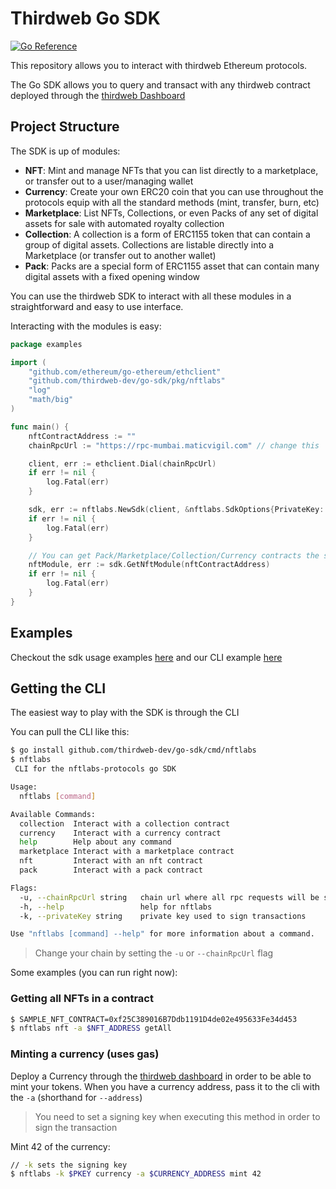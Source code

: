 # Thirdweb Go SDK

[![Go Reference](https://pkg.go.dev/badge/golang.org/x/example.svg)](https://pkg.go.dev/github.com/thirdweb-dev/go-sdk/pkg/nftlabs)

This repository allows you to interact with thirdweb Ethereum protocols.

The Go SDK allows you to query and transact with any thirdweb contract
deployed through the [thirdweb Dashboard](https://thirdweb.com)

## Project Structure

The SDK is up of modules:

- **NFT**: Mint and manage NFTs that you can list directly to a marketplace,
or transfer out to a user/managing wallet
- **Currency**: Create your own ERC20 coin that you can
use throughout the protocols equip with all the standard methods (mint, transfer, burn, etc)
- **Marketplace**: List NFTs, Collections, or even Packs of any set of digital assets
for sale with automated royalty collection
- **Collection**: A collection is a form of ERC1155 token that can contain a group
of digital assets. Collections are listable directly into a Marketplace (or
transfer out to another wallet)
- **Pack**: Packs are a special form of ERC1155 asset that can contain many
digital assets with a fixed opening window

You can use the thirdweb SDK to interact with all these modules in a straightforward
and easy to use interface.

Interacting with the modules is easy:
```go
package examples

import (
	"github.com/ethereum/go-ethereum/ethclient"
	"github.com/thirdweb-dev/go-sdk/pkg/nftlabs"
	"log"
	"math/big"
)

func main() {
	nftContractAddress := ""
	chainRpcUrl := "https://rpc-mumbai.maticvigil.com" // change this

	client, err := ethclient.Dial(chainRpcUrl)
	if err != nil {
		log.Fatal(err)
	}

	sdk, err := nftlabs.NewSdk(client, &nftlabs.SdkOptions{PrivateKey: "// TODO"})
	if err != nil {
		log.Fatal(err)
	}

	// You can get Pack/Marketplace/Collection/Currency contracts the same way
	nftModule, err := sdk.GetNftModule(nftContractAddress)
	if err != nil {
		log.Fatal(err)
	}
}
```


## Examples

Checkout the sdk usage examples [here](https://github.com/thirdweb-dev/go-sdk/tree/master/examples) and our CLI example [here](https://github.com/thirdweb-dev/go-sdk/tree/master/cmd/nftlabs)

## Getting the CLI

The easiest way to play with the SDK is through the CLI

You can pull the CLI like this:

```bash
$ go install github.com/thirdweb-dev/go-sdk/cmd/nftlabs
$ nftlabs
 CLI for the nftlabs-protocols go SDK

Usage:
  nftlabs [command]

Available Commands:
  collection  Interact with a collection contract
  currency    Interact with a currency contract
  help        Help about any command
  marketplace Interact with a marketplace contract
  nft         Interact with an nft contract
  pack        Interact with a pack contract

Flags:
  -u, --chainRpcUrl string   chain url where all rpc requests will be sent (default "https://rpc-mumbai.maticvigil.com")
  -h, --help                 help for nftlabs
  -k, --privateKey string    private key used to sign transactions

Use "nftlabs [command] --help" for more information about a command.
```

> Change your chain by setting the `-u` or `--chainRpcUrl` flag

Some examples (you can run right now):

### Getting all NFTs in a contract
```bash
$ SAMPLE_NFT_CONTRACT=0xf25C389016B7Ddb1191D4de02e495633Fe34d453
$ nftlabs nft -a $NFT_ADDRESS getAll 
```

### Minting a currency (uses gas)

Deploy a Currency through
the [thirdweb dashboard](https://thirdweb.com) in order to
be able to mint your tokens. When you have a
currency address, pass it to the cli with the `-a` (shorthand for `--address`)

> You need to set a signing key when executing this
> method in order to sign the transaction

Mint 42 of the currency:

```bash
// -k sets the signing key
$ nftlabs -k $PKEY currency -a $CURRENCY_ADDRESS mint 42
```
